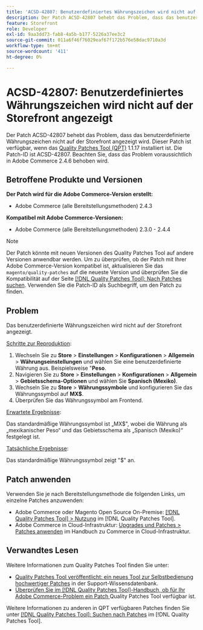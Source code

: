 ```yaml
---
title: 'ACSD-42807: Benutzerdefiniertes Währungszeichen wird nicht auf der Storefront angezeigt'
description: Der Patch ACSD-42807 behebt das Problem, dass das benutzerdefinierte Währungszeichen nicht auf der Storefront angezeigt wird. Dieser Patch ist verfügbar, wenn das [Quality Patches Tool (QPT)](https://experienceleague.adobe.com/en/docs/commerce-operations/tools/quality-patches-tool/quality-patches-tool-to-self-serve-quality-patches) 1.1.17 installiert ist. Die Patch-ID ist ACSD-42807. Beachten Sie, dass das Problem voraussichtlich in Adobe Commerce 2.4.6 behoben wird.
feature: Storefront
role: Developer
exl-id: 9aa3dd73-fab8-4a5b-b177-5226a37ee3c2
source-git-commit: 011a6f46f76029eaf67f172b576e58dac9710a3d
workflow-type: tm+mt
source-wordcount: '411'
ht-degree: 0%

---
```


# ACSD-42807: Benutzerdefiniertes Währungszeichen wird nicht auf der Storefront angezeigt

Der Patch ACSD-42807 behebt das Problem, dass das benutzerdefinierte Währungszeichen nicht auf der Storefront angezeigt wird. Dieser Patch ist verfügbar, wenn das [Quality Patches Tool (QPT)](https://experienceleague.adobe.com/en/docs/commerce-operations/tools/quality-patches-tool/quality-patches-tool-to-self-serve-quality-patches) 1.1.17 installiert ist. Die Patch-ID ist ACSD-42807. Beachten Sie, dass das Problem voraussichtlich in Adobe Commerce 2.4.6 behoben wird.

## Betroffene Produkte und Versionen

**Der Patch wird für die Adobe Commerce-Version erstellt:**

* Adobe Commerce (alle Bereitstellungsmethoden) 2.4.3

**Kompatibel mit Adobe Commerce-Versionen:**

* Adobe Commerce (alle Bereitstellungsmethoden) 2.3.0 - 2.4.4

>[!NOTE]
>
>Der Patch könnte mit neuen Versionen des Quality Patches Tool auf andere Versionen anwendbar werden. Um zu überprüfen, ob der Patch mit Ihrer Adobe Commerce-Version kompatibel ist, aktualisieren Sie das `magento/quality-patches` auf die neueste Version und überprüfen Sie die Kompatibilität auf der Seite [[!DNL Quality Patches Tool]: Nach Patches suchen](https://experienceleague.adobe.com/en/docs/commerce-operations/tools/quality-patches-tool/quality-patches-tool-to-self-serve-quality-patches). Verwenden Sie die Patch-ID als Suchbegriff, um den Patch zu finden.

## Problem

Das benutzerdefinierte Währungszeichen wird nicht auf der Storefront angezeigt.

<u>Schritte zur Reproduktion</u>:

1. Wechseln Sie zu **Store** > **Einstellungen** > **Konfigurationen** > **Allgemein** > **Währungseinstellungen** und wählen Sie eine benutzerdefinierte Währung aus. Beispielsweise &quot;**Peso**.
1. Navigieren Sie zu **Store** > **Einstellungen** > **Konfigurationen** > **Allgemein** > **Gebietsschema-Optionen** und wählen Sie **Spanisch (Mexiko)**.
1. Wechseln Sie zu **Store** > **Währungssymbole** und konfigurieren Sie das Währungssymbol auf **MX$**.
1. Überprüfen Sie das Währungssymbol am Frontend.

<u>Erwartete Ergebnisse</u>:

Das standardmäßige Währungssymbol ist „MX$&quot;, wobei die Währung als „mexikanischer Peso“ und das Gebietsschema als „Spanisch (Mexiko)“ festgelegt ist.

<u>Tatsächliche Ergebnisse</u>:

Das standardmäßige Währungssymbol zeigt &quot;$&quot; an.

## Patch anwenden

Verwenden Sie je nach Bereitstellungsmethode die folgenden Links, um einzelne Patches anzuwenden:

* Adobe Commerce oder Magento Open Source On-Premise: [[!DNL Quality Patches Tool] > Nutzung](/help/tools/quality-patches-tool/usage.md) im [!DNL Quality Patches Tool].
* Adobe Commerce in Cloud-Infrastruktur: [Upgrades und Patches > Patches anwenden](https://experienceleague.adobe.com/docs/commerce-cloud-service/user-guide/develop/upgrade/apply-patches.html) im Handbuch zu Commerce in Cloud-Infrastruktur.

## Verwandtes Lesen

Weitere Informationen zum Quality Patches Tool finden Sie unter:

* [Quality Patches Tool veröffentlicht: ein neues Tool zur Selbstbedienung hochwertiger Patches](https://experienceleague.adobe.com/en/docs/commerce-operations/tools/quality-patches-tool/quality-patches-tool-to-self-serve-quality-patches) in der Support-Wissensdatenbank.
* [Überprüfen Sie im [!DNL Quality Patches Tool]-Handbuch, ob für Ihr Adobe Commerce-Problem ein Patch ](/help/tools/quality-patches-tool/patches-available-in-qpt/check-patch-for-magento-issue-with-magento-quality-patches.md) Quality Patches Tool verfügbar ist.

Weitere Informationen zu anderen in QPT verfügbaren Patches finden Sie unter [[!DNL Quality Patches Tool]: Suchen nach Patches](https://experienceleague.adobe.com/tools/commerce-quality-patches/index.html) im [!DNL Quality Patches Tool].
